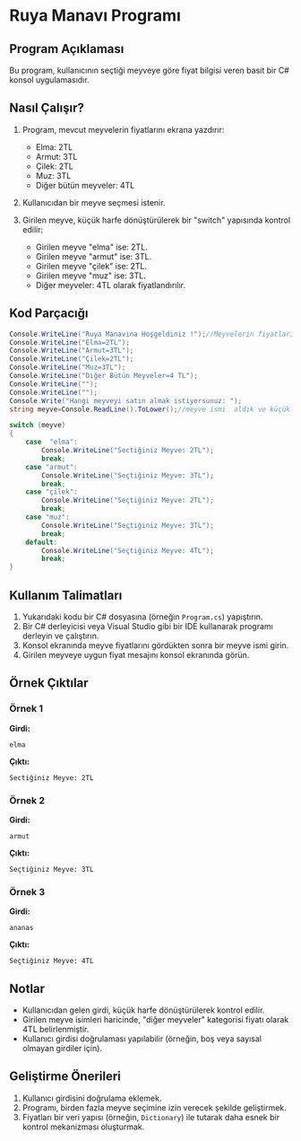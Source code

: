 # Ruya Manavı Programı

## Program Açıklaması
Bu program, kullanıcının seçtiği meyveye göre fiyat bilgisi veren basit bir C# konsol uygulamasıdır.

## Nasıl Çalışır?

1. Program, mevcut meyvelerin fiyatlarını ekrana yazdırır:
   - Elma: 2TL
   - Armut: 3TL
   - Çilek: 2TL
   - Muz: 3TL
   - Diğer bütün meyveler: 4TL

2. Kullanıcıdan bir meyve seçmesi istenir.
3. Girilen meyve, küçük harfe dönüştürülerek bir "switch" yapısında kontrol edilir:
   - Girilen meyve "elma" ise: 2TL.
   - Girilen meyve "armut" ise: 3TL.
   - Girilen meyve "çilek" ise: 2TL.
   - Girilen meyve "muz" ise: 3TL.
   - Diğer meyveler: 4TL olarak fiyatlandırılır.

## Kod Parçacığı

```csharp
Console.WriteLine("Ruya Manavına Hoşgeldiniz !");//Meyvelerin fiyatlarını ekrana yazdırdık
Console.WriteLine("Elma=2TL");
Console.WriteLine("Armut=3TL");
Console.WriteLine("Çilek=2TL");
Console.WriteLine("Muz=3TL");
Console.WriteLine("Diğer Bütün Meyveler=4 TL");
Console.WriteLine("");
Console.WriteLine("");
Console.Write("Hangi meyveyi satın almak istiyorsunuz: ");
string meyve=Console.ReadLine().ToLower();//meyve ismi  aldık ve küçük harfe dönüştürdük

switch (meyve)
{
	case  "elma":
		Console.WriteLine("Sectiğiniz Meyve: 2TL");
		break;
	case "armut":
		Console.WriteLine("Seçtiğiniz Meyve: 3TL");
		break;
	case "çilek": 
		Console.WriteLine("Seçtiğiniz Meyve: 2TL");
		break;
	case "muz":
		Console.WriteLine("Seçtiğiniz Meyve: 3TL");
		break;
	default:
		Console.WriteLine("Seçtiğiniz Meyve: 4TL");
		break;
}
```

## Kullanım Talimatları

1. Yukarıdaki kodu bir C# dosyasına (örneğin `Program.cs`) yapıştırın.
2. Bir C# derleyicisi veya Visual Studio gibi bir IDE kullanarak programı derleyin ve çalıştırın.
3. Konsol ekranında meyve fiyatlarını gördükten sonra bir meyve ismi girin.
4. Girilen meyveye uygun fiyat mesajını konsol ekranında görün.

## Örnek Çıktılar

### Örnek 1
**Girdi:**
```text
elma
```
**Çıktı:**
```text
Sectiğiniz Meyve: 2TL
```

### Örnek 2
**Girdi:**
```text
armut
```
**Çıktı:**
```text
Seçtiğiniz Meyve: 3TL
```

### Örnek 3
**Girdi:**
```text
ananas
```
**Çıktı:**
```text
Seçtiğiniz Meyve: 4TL
```

## Notlar

- Kullanıcıdan gelen girdi, küçük harfe dönüştürülerek kontrol edilir.
- Girilen meyve isimleri haricinde, "diğer meyveler" kategorisi fiyatı olarak 4TL belirlenmiştir.
- Kullanıcı girdisi doğrulaması yapılabilir (örneğin, boş veya sayısal olmayan girdiler için).

## Geliştirme Önerileri

1. Kullanıcı girdisini doğrulama eklemek.
2. Programı, birden fazla meyve seçimine izin verecek şekilde geliştirmek.
3. Fiyatları bir veri yapısı (örneğin, `Dictionary`) ile tutarak daha esnek bir kontrol mekanizması oluşturmak.
